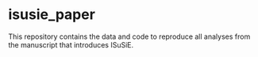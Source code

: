 # isusie_paper
This repository contains the data and code to reproduce all analyses from the manuscript that introduces ISuSiE.
